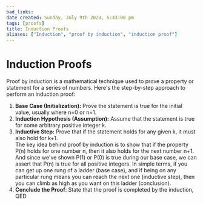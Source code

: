 ```yaml
---
bad_links: 
date created: Sunday, July 9th 2023, 5:43:00 pm
tags: [proofs]
title: Induction Proofs
aliases: ["Induction", "proof by induction", "induction proof"]
---
```


# Induction Proofs

Proof by induction is a mathematical technique used to prove a property or statement for a series of numbers. Here's the step-by-step approach to perform an induction proof:
1. **Base Case (Initialization):** Prove the statement is true for the initial value, usually where n=0 or n=1.
2. **Induction Hypothesis (Assumption):** Assume that the statement is true for some arbitrary positive integer k.
3. **Inductive Step:** Prove that if the statement holds for any given k, it must also hold for k+1.  
The key idea behind proof by induction is to show that if the property P(n) holds for one number n, then it also holds for the next number n+1. And since we've shown P(1) or P(0) is true during our base case, we can assert that P(n) is true for all positive integers. In simple terms, if you can get up one rung of a ladder (base case), and if being on any particular rung means you can reach the next one (inductive step), then you can climb as high as you want on this ladder (conclusion).
4. **Conclude the Proof**: State that the proof is completed by the induction, QED
